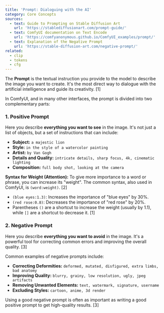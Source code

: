 ```yaml
---
title: 'Prompt: Dialoguing with the AI'
category: Core Concepts
sources:
  - text: Guide to Prompting on Stable Diffusion Art
    url: 'https://stablediffusionart.com/prompt-guide/'
  - text: ComfyUI documentation on Text Encode
    url: 'https://comfyanonymous.github.io/ComfyUI_examples/prompt/'
  - text: Explanation of the Negative Prompt
    url: 'https://stable-diffusion-art.com/negative-prompt/'
related:
  - clip
  - tokens
  - cfg
---
```


The **Prompt** is the textual instruction you provide to the model to describe the image you want to create. It's the most direct way to dialogue with the artificial intelligence and guide its creativity. [1]

In ComfyUI, and in many other interfaces, the prompt is divided into two complementary parts:

### 1. Positive Prompt

Here you describe **everything you want to see** in the image. It's not just a list of objects, but a set of instructions that can include:
- **Subject:** `a majestic lion`
- **Style:** `in the style of a watercolor painting`
- **Artist:** `by Van Gogh`
- **Details and Quality:** `intricate details, sharp focus, 4k, cinematic lighting`
- **Composition:** `full body shot, looking at the camera`

**Syntax for Weight (Attention):**
To give more importance to a word or phrase, you can increase its "weight". The common syntax, also used in ComfyUI, is `(word:weight)`. [2]
- `(blue eyes:1.3)`: Increases the importance of "blue eyes" by 30%.
- `(red rose:0.8)`: Decreases the importance of "red rose" by 20%.
- Parentheses `()` are a shortcut to increase the weight (usually by 1.1), while `[]` are a shortcut to decrease it. [1]

### 2. Negative Prompt

Here you describe **everything you want to avoid** in the image. It's a powerful tool for correcting common errors and improving the overall quality. [3]

Common examples of negative prompts include:
- **Correcting Deformities:** `deformed, mutated, disfigured, extra limbs, bad anatomy`
- **Improving Quality:** `blurry, grainy, low resolution, ugly, jpeg artifacts`
- **Removing Unwanted Elements:** `text, watermark, signature, username`
- **Excluding Styles:** `cartoon, anime, 3d render`

Using a good negative prompt is often as important as writing a good positive prompt to get high-quality results. [3]
